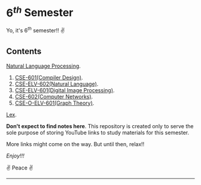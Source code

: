 # $6^{th}$ Semester

Yo, it's $6^{th}$ semester!! :v:

## Contents

[Natural Language Processing](https://www.youtube.com/playlist?list=PL0s3O6GgLL5cSnr1yshEiRL23HYD6wyH5).

1. [CSE-601(Compiler Design)](https://www.youtube.com/playlist?list=PLxCzCOWd7aiEKtKSIHYusizkESC42diyc).
2. [CSE-ELV-602(Natural Language)](https://www.youtube.com/playlist?list=PLPIwNooIb9vimsumdWeKF3BRzs9tJ-_gy).
3. [CSE-ELV-601(Digital Image Processing)](https://www.youtube.com/playlist?list=PLXOYj6DUOGrrjyRKpD0U0bIKGOXCAOHkE).
4. [CSE-602(Computer Networks)](https://www.youtube.com/playlist?list=PLBlnK6fEyqRgMCUAG0XRw78UA8qnv6jEx).
5. [CSE-O-ELV-601(Graph Theory)](https://www.youtube.com/playlist?list=PLmXKhU9FNesTpQNP_OpXN7WaPwGx7NWsq).

[Lex](https://www.youtube.com/playlist?list=PLXMBJ899tuoo3Zx28hLFGbn_aWG8jV3Ey).

**Don't expect to find notes here**. This repository is created only to serve the sole purpose of storing YouTube links to study materials for this semester.

More links might come on the way. But until then, relax!!

*Enjoy!!!*


:v: Peace :v:

---
